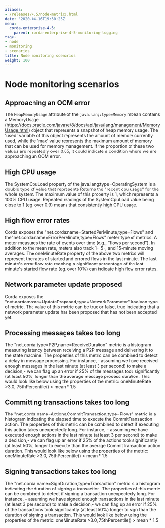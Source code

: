 ```yaml
---
aliases:
- /releases/4.5/node-metrics.html
date: '2020-04-16T19:30:25Z'
menu:
  corda-enterprise-4-5:
    parent: corda-enterprise-4-5-monitoring-logging
tags:
- node
- monitoring
- scenarios
title: Node monitoring scenarios
weight: 100
---
```



# Node monitoring scenarios

## Approaching an OOM error

 The `HeapMemoryUsage` attribute of the `java.lang:type=Memory` mbean contains a MemoryUsage (https://docs.oracle.com/javase/8/docs/api/java/lang/management/MemoryUsage.html) object that represents a snapshot of heap memory usage.
 The 'used' variable of this object represents the amount of memory currently used, while the 'max' value represents the maximum amount of memory that can be used for memory management. If the proportion of these two values are repeatedly over 0.85, it could indicate a condition where we are approaching an OOM error.

## High CPU usage

 The SystemCpuLoad property of the java.lang:type=OperatingSystem is a double type of value that represents Returns the "recent cpu usage" for the whole system.
 The maximum value of this property is 1, which represents a 100% CPU usage.
 Repeated readings of the SystemCpuLoad value being close to 1 (eg. over 0.9) means that consistently high CPU usage.

## High flow error rates

Corda exposes the "net.corda:name=StartedPerMinute,type=Flows" and the"net.corda:name=ErrorPerMinute,type=Flows" meter type of metrics.
A meter measures the rate of events over time (e.g., “flows per second”). In addition to the mean rate, meters also track 1-, 5-, and 15-minute moving averages.
The oneMinuteRate property of the above two metrics will represent the rates of started and errored flows in the last minute.
The last minute's error flow rate reaching a significant percentage of the last minute's started flow rate (eg. over 10%) can indicate high flow error rates.

## Network parameter update proposed

Corda exposes the "net.corda:name=UpdateProposed,type=NetworkParameter" boolean type of metric.
The value of this metric can be true or false, true indicating that a network parameter update has been proposed that has not been accepted yet.

## Processing messages takes too long

The "net.corda:type=P2P,name=ReceiveDuration" metric is a histogram measuring latency between receiving a P2P message and delivering it to the state machine.
The properties of this metric can be combined to detect a delay in message processing.
For instance, - assuming we have received enough messages in the last minute (at least 3 per second) to make a decision,- we can flag up an error if 25% of the messages took significantly (at least 50%) longer than the average message process duration.
This would look like below using the properties of the metric:
oneMinuteRate >3.0, 75thPercentile() > mean * 1.5

## Committing transactions takes too long

The "net.corda:name=Actions.CommitTransaction,type=Flows" metric is a histogram indicating the elapsed time to execute the CommitTransaction action.
The properties of this metric can be combined to detect if executing this action takes unexpectedly long.
For instance, - assuming we have executed enough actions in the last minute (at least 3 per second) to make a decision,- we can flag up an error if 25% of the actions took significantly (at least 50%) longer to execute than the average CommitTransaction action duration.
This would look like below using the properties of the metric:
oneMinuteRate >3.0, 75thPercentile() > mean * 1.5

## Signing transactions takes too long

The "net.corda:name=SignDuration,type=Transaction" metric is a histogram indicating the duration of signing a transaction.
The properties of this metric can be combined to detect if signing a transaction unexpectedly long.
For instance, - assuming we have signed enough transactions in the last minute (at least 3 per second) to make a decision,- we can flag up an error if 25% of the transactions took significantly (at least 50%) longer to sign than the duration of signing a transaction.
This would look like below using the properties of the metric:
oneMinuteRate >3.0, 75thPercentile() > mean * 1.5
